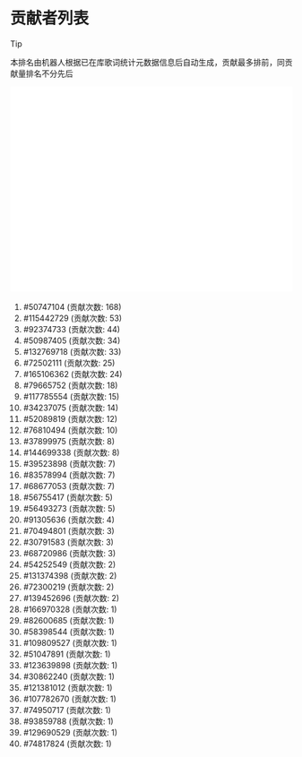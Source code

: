 # 贡献者列表

> [!TIP]
> 本排名由机器人根据已在库歌词统计元数据信息后自动生成，贡献最多排前，同贡献量排名不分先后

![贡献者头像画廊](./CONTRIBUTORS.svg)

1. #50747104 (贡献次数: 168)
2. #115442729 (贡献次数: 53)
3. #92374733 (贡献次数: 44)
4. #50987405 (贡献次数: 34)
5. #132769718 (贡献次数: 33)
6. #72502111 (贡献次数: 25)
7. #165106362 (贡献次数: 24)
8. #79665752 (贡献次数: 18)
9. #117785554 (贡献次数: 15)
10. #34237075 (贡献次数: 14)
11. #52089819 (贡献次数: 12)
12. #76810494 (贡献次数: 10)
13. #37899975 (贡献次数: 8)
14. #144699338 (贡献次数: 8)
15. #39523898 (贡献次数: 7)
16. #83578994 (贡献次数: 7)
17. #68677053 (贡献次数: 7)
18. #56755417 (贡献次数: 5)
19. #56493273 (贡献次数: 5)
20. #91305636 (贡献次数: 4)
21. #70494801 (贡献次数: 3)
22. #30791583 (贡献次数: 3)
23. #68720986 (贡献次数: 3)
24. #54252549 (贡献次数: 2)
25. #131374398 (贡献次数: 2)
26. #72300219 (贡献次数: 2)
27. #139452696 (贡献次数: 2)
28. #166970328 (贡献次数: 1)
29. #82600685 (贡献次数: 1)
30. #58398544 (贡献次数: 1)
31. #109809527 (贡献次数: 1)
32. #51047891 (贡献次数: 1)
33. #123639898 (贡献次数: 1)
34. #30862240 (贡献次数: 1)
35. #121381012 (贡献次数: 1)
36. #107782670 (贡献次数: 1)
37. #74950717 (贡献次数: 1)
38. #93859788 (贡献次数: 1)
39. #129690529 (贡献次数: 1)
40. #74817824 (贡献次数: 1)
